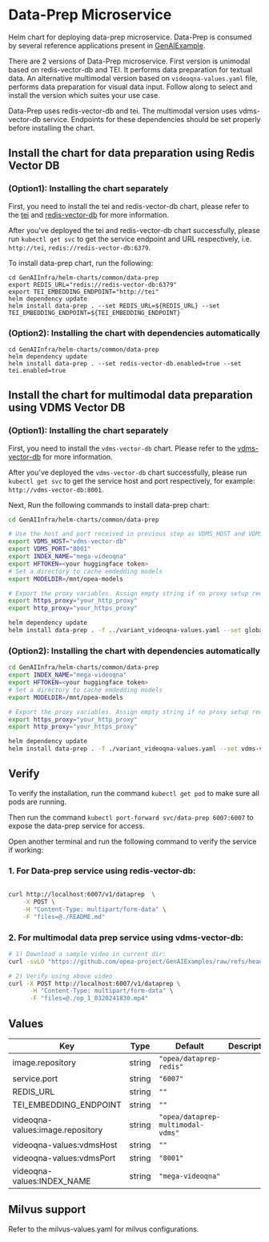 # Data-Prep Microservice

Helm chart for deploying data-prep microservice. Data-Prep is consumed by several reference applications present in [GenAIExample](https://github.com/opea-project/GenAIExamples/tree/main).

There are 2 versions of Data-Prep microservice. First version is unimodal based on redis-vector-db and TEI. It performs data preparation for textual data. An alternative multimodal version based on `videoqna-values.yaml` file, performs data preparation for visual data input. Follow along to select and install the version which suites your use case.

Data-Prep uses redis-vector-db and tei. The multimodal version uses vdms-vector-db service. Endpoints for these dependencies should be set properly before installing the chart.

## Install the chart for data preparation using Redis Vector DB

### (Option1): Installing the chart separately

First, you need to install the tei and redis-vector-db chart, please refer to the [tei](../tei/README.md) and [redis-vector-db](../redis-vector-db/README.md) for more information.

After you've deployed the tei and redis-vector-db chart successfully, please run `kubectl get svc` to get the service endpoint and URL respectively, i.e. `http://tei`, `redis://redis-vector-db:6379`.

To install data-prep chart, run the following:

```console
cd GenAIInfra/helm-charts/common/data-prep
export REDIS_URL="redis://redis-vector-db:6379"
export TEI_EMBEDDING_ENDPOINT="http://tei"
helm dependency update
helm install data-prep . --set REDIS_URL=${REDIS_URL} --set TEI_EMBEDDING_ENDPOINT=${TEI_EMBEDDING_ENDPOINT}
```

### (Option2): Installing the chart with dependencies automatically

```console
cd GenAIInfra/helm-charts/common/data-prep
helm dependency update
helm install data-prep . --set redis-vector-db.enabled=true --set tei.enabled=true

```

## Install the chart for multimodal data preparation using VDMS Vector DB

### (Option1): Installing the chart separately

First, you need to install the `vdms-vector-db` chart. Please refer to the [vdms-vector-db](../vdms-vector-db/README.md) for more information.

After you've deployed the `vdms-vector-db` chart successfully, please run `kubectl get svc` to get the service host and port respectively, for example: `http://vdms-vector-db:8001`.

Next, Run the following commands to install data-prep chart:

```bash
cd GenAIInfra/helm-charts/common/data-prep

# Use the host and port received in previous step as VDMS_HOST and VDMS_PORT.
export VDMS_HOST="vdms-vector-db"
export VDMS_PORT="8001"
export INDEX_NAME="mega-videoqna"
export HFTOKEN=<your huggingface token>
# Set a directory to cache emdedding models
export MODELDIR=/mnt/opea-models

# Export the proxy variables. Assign empty string if no proxy setup required.
export https_proxy="your_http_proxy"
export http_proxy="your_https_proxy"

helm dependency update
helm install data-prep . -f ../variant_videoqna-values.yaml --set global.HUGGINGFACEHUB_API_TOKEN=${HFTOKEN} --set INDEX_NAME=${INDEX_NAME} --set global.modelUseHostPath=${MODELDIR} --set vdmsHost=${VDMS_HOST} --set vdmsPort=${VDMS_PORT} --set global.https_proxy=${https_proxy} --set global.http_proxy=${http_proxy}
```

### (Option2): Installing the chart with dependencies automatically

```bash
cd GenAIInfra/helm-charts/common/data-prep
export INDEX_NAME="mega-videoqna"
export HFTOKEN=<your huggingface token>
# Set a directory to cache emdedding models
export MODELDIR=/mnt/opea-models

# Export the proxy variables. Assign empty string if no proxy setup required.
export https_proxy="your_http_proxy"
export http_proxy="your_https_proxy"

helm dependency update
helm install data-prep . -f ./variant_videoqna-values.yaml --set vdms-vector-db.enabled=true --set global.HUGGINGFACEHUB_API_TOKEN=${HFTOKEN} --set INDEX_NAME=${INDEX_NAME} --set global.modelUseHostPath=${MODELDIR} --set global.https_proxy=${https_proxy} --set global.http_proxy=${http_proxy}
```

## Verify

To verify the installation, run the command `kubectl get pod` to make sure all pods are running.

Then run the command `kubectl port-forward svc/data-prep 6007:6007` to expose the data-prep service for access.

Open another terminal and run the following command to verify the service if working:

### 1. For Data-prep service using redis-vector-db:

```bash

curl http://localhost:6007/v1/dataprep  \
    -X POST \
    -H "Content-Type: multipart/form-data" \
    -F "files=@./README.md"
```

### 2. For multimodal data prep service using vdms-vector-db:

```bash
# 1) Download a sample video in current dir:
curl -svLO "https://github.com/opea-project/GenAIExamples/raw/refs/heads/main/VideoQnA/docker_compose/intel/cpu/xeon/data/op_1_0320241830.mp4"

# 2) Verify using above video
curl -X POST http://localhost:6007/v1/dataprep \
      -H "Content-Type: multipart/form-data" \
      -F "files=@./op_1_0320241830.mp4"
```

## Values

| Key                              | Type   | Default                           | Description |
| -------------------------------- | ------ | --------------------------------- | ----------- |
| image.repository                 | string | `"opea/dataprep-redis"`           |             |
| service.port                     | string | `"6007"`                          |             |
| REDIS_URL                        | string | `""`                              |             |
| TEI_EMBEDDING_ENDPOINT           | string | `""`                              |             |
| videoqna-values:image.repository | string | `"opea/dataprep-multimodal-vdms"` |             |
| videoqna-values:vdmsHost         | string | `""`                              |             |
| videoqna-values:vdmsPort         | string | `"8001"`                          |             |
| videoqna-values:INDEX_NAME       | string | `"mega-videoqna"`                 |             |

## Milvus support

Refer to the milvus-values.yaml for milvus configurations.
